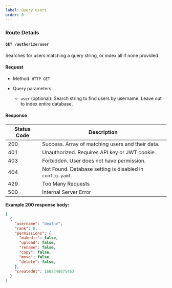 ```yaml
---
label: Query users
order: 0
---
```


### Route Details

#### ```GET /authorize/user```

Searches for users matching a query string, or index all if none provided.

#### Request

- Method: `HTTP GET`

- Query parameters:
  - `user` (optional): Search string to find users by username. Leave out to index entire database.

#### Response

Status Code | Description                                                                             
---         | ---                                                                                  
200         | Success. Array of matching users and their data.
401         | Unauthorized. Requires API key or JWT cookie.
403         | Forbidden. User does not have permission.
404         | Not Found. Database setting is disabled in `config.yaml`.
429         | Too Many Requests
500         | Internal Server Error

**Example 200 response body:**

``` json
[
  {
    "username": "deafnv",
    "rank": 0,
    "permissions": {
      "makedir": false,
      "upload": false,
      "rename": false,
      "copy": false,
      "move": false,
      "delete": false,
    },
    "createdAt": 1682348075463
  }
]
```